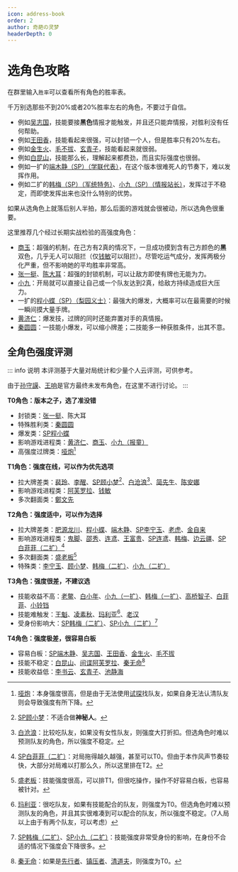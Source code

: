 ```yaml
---
icon: address-book
order: 2
author: 奇葩の灵梦
headerDepth: 0
---
```


# 选角色攻略

在群里输入`胜率`可以查看所有角色的胜率表。

千万别选那些不到20%或者20%胜率左右的角色，不要过于自信。

- 例如[吴志国](../skills/base.md#w-吴志国-剿匪大队长)，技能要接**黑色**情报才能触发，并且还只能弃情报，对胜利没有任何帮助。
- 例如[王田香](../skills/base.md#w-王田香-特务处长)，技能看起来很强，可以封锁一个人，但是胜率只有20%左右。
- 例如[金生火](../skills/base.md#j-金生火-军机处处长)、[毛不拔](../skills/base.md#m-毛不拔-古董商人)、[玄青子](../skills/base.md#x-玄青子-算命先生)，技能看起来就很弱。
- 例如[白昆山](../skills/base.md#b-白昆山-军官)，技能那么长，理解起来都费劲，而且实际强度也很弱。
- 例如一扩的[端木静（SP）（学联代表）](../skills/extend1.md#d-端木静-sp-学联代表)，在这个版本很难死人的节奏下，难以发挥作用。
- 例如二扩的[韩梅（SP）（军统特务）](../skills/extend2.md#h-韩梅-sp-军统特务)、[小九（SP）（情报站长）](../skills/extend2.md#x-小九-sp-情报站长)，发挥过于不稳定，而即使发挥出来也没什么特别的优势。

如果从选角色上就落后别人半拍，那么后面的游戏就会很被动，所以选角色很重要。

这里推荐几个经过长期实战检验的高强度角色：
- [商玉](../skills/base.md#s-商玉-酒楼掌柜)：超强的机制，在己方有2真的情况下，一旦成功摸到含有己方颜色的**黑**双色，几乎无人可以阻拦（仅[钱敏](../skills/extend1.md#q-钱敏-调查科员)可以阻拦）。尽管吃运气成分，发挥两极分化严重，但不影响她的平均胜率非常高。
- [张一挺](../skills/base.md#z-张一挺-司令)、[陈大耳](../skills/extend2.md#c-陈大耳-包打听)：超强的封锁机制，可以让敌方即使有牌也无能为力。
- [小九](../skills/base.md#x-小九-报童)：开局就可以直接让自己或一个队友达到2真，给敌方持续造成巨大压力。
- 一扩的[程小蝶（SP）（梨园义士）](../skills/extend1.md#c-程小蝶-sp-梨园义士)：最强大的爆发，大概率可以在最需要的时候一瞬间摸大量手牌。
- [黄济仁](../skills/base.md#h-黄济仁-药铺大夫)：爆发技，过牌的同时还能弃置对手的真情报。
- [秦圆圆](../skills/extend1.md#q-秦圆圆-风尘侠女)：一技能小爆发，可以缩小牌差；二技能多一种获胜条件，出其不意。

## 全角色强度评测

::: info 说明
本评测基于大量对局统计和少量个人云评测，可供参考。

由于[孙守謨](../skills/extend2.md#非正式-孙守謨-参谋)、[王响](../skills/extend2.md#非正式-王响-火车司机)是官方最终未发布角色，在这里不进行讨论。
:::

**T0角色：版本之子，选了准没错**

- 封锁类：[张一挺](../skills/base.md#z-张一挺-司令)、陈大耳
- 特殊胜利类：[秦圆圆](../skills/extend1.md#q-秦圆圆-风尘侠女)
- 爆发类：[SP程小蝶](../skills/extend1.md#c-程小蝶-sp-梨园义士)
- 影响游戏进程类：[黄济仁](../skills/base.md#h-黄济仁-药铺大夫)、[商玉](../skills/base.md#s-商玉-酒楼掌柜)、[小九（报童）](../skills/base.md#x-小九-报童)
- 高强度过牌类：[哑炮](../skills/extend2.md#y-哑炮-乞丐)[^yapao]

[^yapao]: [哑炮](../skills/extend2.md#y-哑炮-乞丐)：本身强度很高，但是由于无法使用[试探](../card/card.md)找队友，如果自身无法认清队友则会导致强度有所下降。

**T1角色：强度在线，可以作为优先选项**

- 拉大牌差类：[裴玲](../skills/base.md#p-裴玲-电影明星)、[李醒](../skills/base.md#l-李醒-租借巡捕)、[SP顾小梦](../skills/base.md#g-顾小梦-sp-译电科科员)[^spguxiaomeng]、[白沧浪](../skills/base.md#b-白沧浪-情场浪子)[^baicanglang]、[简先生](../skills/extend1.md#j-简先生-话剧演员)、[陈安娜](../skills/extend2.md#c-陈安娜-速记员)
- 影响游戏进程类：[阿芙罗拉](../skills/base.md#a-阿芙罗拉-赌场荷官)、[钱敏](../skills/extend1.md#q-钱敏-调查科员)
- 多次翻面类：[鄭文先](../skills/base.md#z-鄭文先-日伪报社主编)

[^spguxiaomeng]: [SP顾小梦](../skills/base.md#g-顾小梦-sp-译电科科员)：不适合做**神秘人**。
[^baicanglang]: [白沧浪](../skills/base.md#b-白沧浪-情场浪子)：比较吃队友，如果没有女性队友，则强度大打折扣。但选角色时难以预测队友的角色，所以强度不稳定。

**T2角色：强度适中，可以作为选择**

- 拉大牌差类：[肥源龙川](../skills/base.md#f-肥原龙川-特务机关长)、[程小蝶](../skills/base.md#c-程小蝶-花旦)、[端木静](../skills/base.md#d-端木静-学生)、[SP李宁玉](../skills/base.md#l-李宁玉-sp-译电科科长)、[老虎](../skills/extend1.md#l-老虎-地下领袖)、[金自来](../skills/extend2.md#j-金自来-老千)
- 影响游戏进程类：[鬼脚](../skills/base.md#g-鬼脚-黄包车夫)、[邵秀](../skills/base.md#s-邵秀-大家闺秀)、[连鸢](../skills/base.md#l-连鸢-作家)、[王富贵](../skills/base.md#w-王富贵-黑帮老大)、[SP连鸢](../skills/extend1.md#l-连鸢-sp-爱国作家)、[韩梅](../skills/base.md#h-韩梅-卖花女)、[边云疆](../skills/extend2.md#b-边云疆-军人)、[SP白菲菲（二扩）](../skills/extend2.md#b-白菲菲-sp-日本间谍)[^spbaifeifei]
- 多次翻面类：[盛老板](../skills/extend1.md#s-盛老板-富商)[^shenglaoban]
- 特殊类：[李宁玉](../skills/base.md#l-李宁玉-译电科科长)、[顾小梦](../skills/base.md#g-顾小梦-译电科科员)、[韩梅（二扩）](../skills/extend2.md#h-韩梅-特务处长)、[小九（二扩）](../skills/extend2.md#x-小九-反特砥柱)

[^spbaifeifei]: [SP白菲菲（二扩）](../skills/extend2.md#b-白菲菲-sp-日本间谍)：对局拖得越久越强，甚至可以T0。但由于本作风声节奏较快，大部分对局难以打那么久，所以这里排在T2。
[^shenglaoban]: [盛老板](../skills/extend1.md#s-盛老板-富商)：技能强度很高，可以排T1，但很吃操作，操作不好容易白板，也容易被针对。

**T3角色：强度很差，不建议选**

- 技能收益不高：[老鳖](../skills/base.md#l-老鳖-香烟贩子)、[白小年](../skills/base.md#b-白小年-秘书)、[小九（一扩）](../skills/extend1.md#x-小九-追梦少年)、[韩梅（一扩）](../skills/extend1.md#h-韩梅-特务学员)、[高桥智子](../skills/extend1.md#g-高桥智子-艺伎)、[白菲菲](../skills/base.md#b-白菲菲-护士)、[小铃铛](../skills/extend2.md#x-小铃铛-杂耍艺人)
- 技能难触发：[王魁](../skills/base.md#w-王魁-黑帮打手)、[凌素秋](../skills/extend2.md#l-凌素秋-棋手)、[玛利亚](../skills/extend1.md#m-玛利亚-修女)[^maliya]、[老汉](../skills/base.md#l-老汉-裘家二太太)
- 受身份影响大：[SP韩梅（二扩）](../skills/extend2.md#h-韩梅-sp-军统特务)、[SP小九（二扩）](../skills/extend2.md#x-小九-sp-情报站长)[^spxiaojiu]

[^maliya]: [玛利亚](../skills/extend1.md#m-玛利亚-修女)：很吃队友，如果有技能配合的队友，则强度为T0。但选角色时难以预测队友的角色，并且其实很难凑到可以配合的队友，所以强度不稳定。（7人局以上由于有两个队友，可以考虑）
[^spxiaojiu]: [SP韩梅（二扩）](../skills/extend2.md#h-韩梅-sp-军统特务)、[SP小九（二扩）](../skills/extend2.md#x-小九-sp-情报站长)：技能强度非常受身份的影响，在身份不合适的情况下强度会下降很多。

**T4角色：强度极差，很容易白板**

- 容易白板：[SP端木静](../skills/extend1.md#d-端木静-sp-学联代表)、[吴志国](../skills/base.md#w-吴志国-剿匪大队长)、[王田香](../skills/base.md#w-王田香-特务处长)、[金生火](../skills/base.md#j-金生火-军机处处长)、[毛不拔](../skills/base.md#m-毛不拔-古董商人)
- 技能不稳定：[白昆山](../skills/base.md#b-白昆山-军官)、[间谍阿芙罗拉](../skills/extend2.md#a-阿芙罗拉-苏联间谍)、[秦无命](../skills/extend2.md#q-秦无命-死士)[^qinwuming]
- 技能收益低：[李书云](../skills/extend2.md#l-李书云-教授)、[玄青子](../skills/base.md#x-玄青子-算命先生)、[池静海](../skills/extend1.md#c-池镜海-破译专家)

[^qinwuming]: [秦无命](../skills/extend2.md#q-秦无命-死士)：如果是[先行者](../card/secret_task.md)、[镇压者](../card/secret_task.md)、[清道夫](../card/secret_task.md)，则强度为T0。
